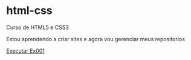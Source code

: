 # html-css
 Curso de HTML5 e CSS3

Estou aprendendo a criar sites e agora vou gerenciar meus repositorios

<a href="matheustg.github.io/html-css/Exercicios/ex001/index.html">Executar Ex001</a>